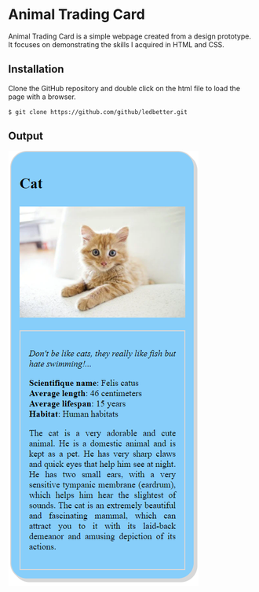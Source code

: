 # Animal Trading Card

Animal Trading Card is a simple webpage created from a design prototype. It focuses on demonstrating the skills I acquired in HTML and CSS.

## Installation

Clone the GitHub repository and double click on the html file to load the page with a browser.

```
$ git clone https://github.com/github/ledbetter.git
```
## Output
![Cat Trading Card](output.png)
